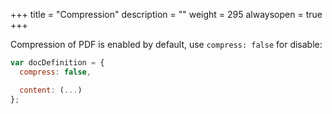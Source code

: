 +++
title = "Compression"
description = ""
weight = 295
alwaysopen = true
+++

Compression of PDF is enabled by default, use `compress: false` for disable:

```js
var docDefinition = {
  compress: false,

  content: (...)
};
```
